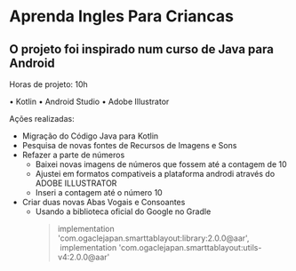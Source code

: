 # Aprenda Ingles Para Criancas

## O projeto foi inspirado num curso de Java para Android

Horas de projeto: 10h
 
 • Kotlin
 • Android Studio
 • Adobe Illustrator

Ações realizadas: 
  - Migração do Código Java para Kotlin
  - Pesquisa de novas fontes de Recursos de Imagens e Sons
  - Refazer a parte de números
      * Baixei novas imagens de números que fossem até a contagem de 10
      * Ajustei em formatos compativeis a plataforma androdi através do ADOBE ILLUSTRATOR
      * Inseri a contagem até o número 10
  - Criar duas novas Abas Vogais e Consoantes
      * Usando a biblioteca oficial do Google no Gradle
         > implementation 'com.ogaclejapan.smarttablayout:library:2.0.0@aar',
         > implementation 'com.ogaclejapan.smarttablayout:utils-v4:2.0.0@aar'
         
        
